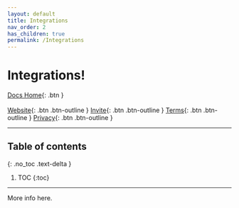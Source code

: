 ```yaml
---
layout: default
title: Integrations
nav_order: 2
has_children: true
permalink: /Integrations
---
```


# Integrations!

<span class="fs-5">[Docs Home](https://docs.pulseproject.io){: .btn }</span><br><br>
<span class="fs-4">[Website](https://pulseproject.io){: .btn .btn-outline }</span>
<span class="fs-4">[Invite](https://pulseproject.io/invite){: .btn .btn-outline }</span>
<span class="fs-4">[Terms](https://pulseproject.io/terms){: .btn .btn-outline }</span>
<span class="fs-4">[Privacy](https://pulseproject.io/privacy){: .btn .btn-outline }</span>

___

## Table of contents
{: .no_toc .text-delta }

1. TOC
{:toc}

---

More info here.
